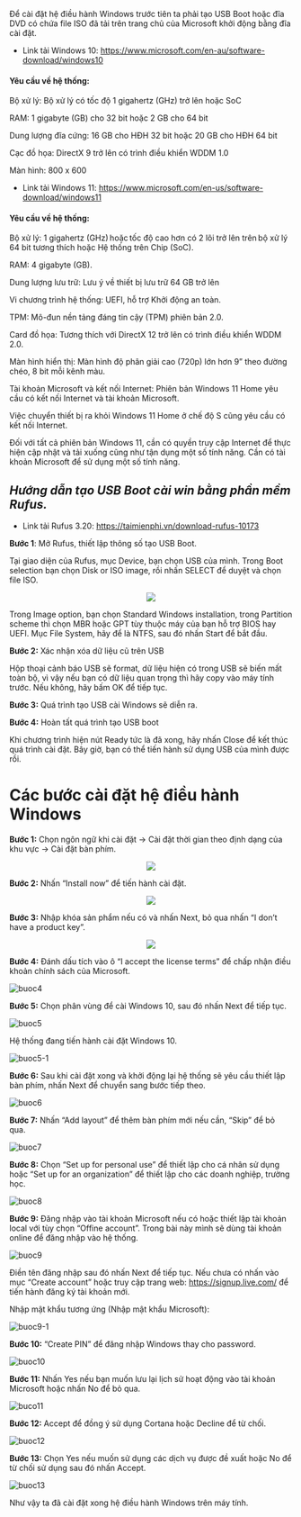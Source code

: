 Để cài đặt hệ điều hành Windows trước tiên ta phải tạo USB Boot hoặc đĩa DVD có chứa file ISO đã tải trên trang chủ của Microsoft khởi động bằng đĩa cài đặt. 

- Link tải Windows 10: https://www.microsoft.com/en-au/software-download/windows10

#### Yêu cầu về hệ thống:

Bộ xử lý: Bộ xử lý có tốc độ 1 gigahertz (GHz) trở lên hoặc SoC

RAM: 1 gigabyte (GB) cho 32 bit hoặc 2 GB cho 64 bit

Dung lượng đĩa cứng: 16 GB cho HĐH 32 bit hoặc 20 GB cho HĐH 64 bit

Cạc đồ họa: DirectX 9 trở lên có trình điều khiển WDDM 1.0

Màn hình: 800 x 600

- Link tải Windows 11: https://www.microsoft.com/en-us/software-download/windows11

#### Yêu cầu về hệ thống: 

Bộ xử lý:	1 gigahertz (GHz) hoặc tốc độ cao hơn có 2 lõi trở lên trên bộ xử lý 64 bit tương thích hoặc Hệ thống trên Chip (SoC).

RAM:	4 gigabyte (GB).

Dung lượng lưu trữ:	Lưu ý về thiết bị lưu trữ 64 GB trở lên

Vi chương trình hệ thống:	UEFI, hỗ trợ Khởi động an toàn. 

TPM:	Mô-đun nền tảng đáng tin cậy (TPM) phiên bản 2.0. 

Card đồ họa:	Tương thích với DirectX 12 trở lên có trình điều khiển WDDM 2.0.

Màn hình hiển thị:	Màn hình độ phân giải cao (720p) lớn hơn 9” theo đường chéo, 8 bit mỗi kênh màu.

Tài khoản Microsoft và kết nối Internet:	Phiên bản Windows 11 Home yêu cầu có kết nối Internet và tài khoản Microsoft.

Việc chuyển thiết bị ra khỏi Windows 11 Home ở chế độ S cũng yêu cầu có kết nối Internet. 

Đối với tất cả phiên bản Windows 11, cần có quyền truy cập Internet để thực hiện cập nhật và tải xuống cũng như tận dụng một số tính năng. Cần có tài khoản Microsoft để sử dụng một số tính năng.

## *Hướng dẫn tạo USB Boot cài win bằng phần mềm Rufus.*

- Link tải Rufus 3.20: https://taimienphi.vn/download-rufus-10173

**Bước 1**: Mở Rufus, thiết lập thông số tạo USB Boot.

Tại giao diện của Rufus, mục Device, bạn chọn USB của mình. Trong Boot selection bạn chọn Disk or ISO image, rồi nhấn SELECT để duyệt và chọn file ISO.

<p align="center">
  <img src="https://user-images.githubusercontent.com/111716161/186877868-b255e5f6-4b2e-4a9a-923a-0c9932dcac48.png"/>
<p/>

Trong Image option, bạn chọn Standard Windows installation, trong Partition scheme thì chọn MBR hoặc GPT tùy thuộc máy của bạn hỗ trợ BIOS hay UEFI. Mục File System, hãy để là NTFS, sau đó nhấn Start để bắt đầu.

**Bước 2:** Xác nhận xóa dữ liệu cũ trên USB

Hộp thoại cảnh báo USB sẽ format, dữ liệu hiện có trong USB sẽ biến mất toàn bộ, vì vậy nếu bạn có dữ liệu quan trọng thì hãy copy vào máy tính trước. Nếu không, hãy bấm OK để tiếp tục.

**Bước 3:** Quá trình tạo USB cài Windows sẽ diễn ra.

**Bước 4:** Hoàn tất quá trình tạo USB boot

Khi chương trình hiện nút Ready tức là đã xong, hãy nhấn Close để kết thúc quá trình cài đặt. Bây giờ, bạn có thể tiến hành sử dụng USB của mình được rồi.

# Các bước cài đặt hệ điều hành Windows 

**Bước 1:** Chọn ngôn ngữ khi cài đặt -> Cài đặt thời gian theo định dạng của khu vực -> Cài đặt bàn phím.

<p align="center">
  <img src="https://user-images.githubusercontent.com/111716161/186879368-140b28ad-c255-4f8f-8441-d748f7bf1615.png"/>
<p/>

**Bước 2:** Nhấn “Install now” để tiến hành cài đặt.

<p align="center">
  <img src="https://user-images.githubusercontent.com/111716161/186879559-2be7cb76-005e-44c0-821c-11eadbd308dc.png"/>
<p/>

**Bước 3:** Nhập khóa sản phẩm nếu có và nhấn Next, bỏ qua nhấn “I don’t have a product key”.
<p align="center">
  <img src="https://user-images.githubusercontent.com/111716161/186879714-e25c93ed-42af-4a63-8372-3f54edba182e.png"/>
<p/>

**Bước 4:** Đánh dấu tích vào ô “I accept the license terms” để chấp nhận điều khoản chính sách của Microsoft.

![buoc4](https://user-images.githubusercontent.com/111716161/186880505-0c7f80d8-8069-403b-a6d8-fe881a127681.png)

**Bước 5:** Chọn phân vùng để cài Windows 10, sau đó nhấn Next để tiếp tục.

![buoc5](https://user-images.githubusercontent.com/111716161/186880411-a214ccd5-e272-4bc6-9eef-3c5445968c2e.png)

Hệ thống đang tiến hành cài đặt Windows 10.

![buoc5-1](https://user-images.githubusercontent.com/111716161/186880557-c8484b70-76d4-43d8-919f-a96027f907c5.png)

**Bước 6:** Sau khi cài đặt xong và khởi động lại hệ thống sẽ yêu cầu thiết lập bàn phím, nhấn Next để chuyển sang bước tiếp theo.

![buoc6](https://user-images.githubusercontent.com/111716161/186880780-d0dd1c21-7502-494d-af2a-f1ef5a9ab53f.png)

**Bước 7:** Nhấn “Add  layout” để thêm bàn phím mới nếu cần, “Skip” để bỏ qua.

![buoc7](https://user-images.githubusercontent.com/111716161/186880813-5e76de63-5d9c-40fc-ae58-9f32450831a4.png)

**Bước 8:** Chọn “Set up for personal use” để thiết lập cho cá nhân sử dụng hoặc “Set up for an organization” để thiết lập cho các doanh nghiệp, trường học.

![buoc8](https://user-images.githubusercontent.com/111716161/186880858-ec3f094b-4645-4fe0-afb4-4aeb91f2c867.png)

**Bước 9:** Đăng nhập vào tài khoản Microsoft nếu có hoặc thiết lập tài khoản local với tùy chọn “Offine account”. Trong bài này mình sẽ dùng tài khoản online để đăng nhập vào hệ thống.

![buoc9](https://user-images.githubusercontent.com/111716161/186880899-b54c34bd-ca72-4122-8bed-1cd703bc6b87.png)

Điền tên đăng nhập sau đó nhấn Next để tiếp tục. Nếu chưa có nhấn vào mục “Create account” hoặc truy cập trang web: https://signup.live.com/ để tiến hành đăng ký tài khoản mới.

Nhập mật khẩu tương ứng (Nhập mật khẩu Microsoft):

![buoc9-1](https://user-images.githubusercontent.com/111716161/186880970-8e27a8b9-7c62-4161-9c88-b2e4c7fddc89.png)

**Bước 10:** “Create PIN” để đăng nhập Windows thay cho password.

![buoc10](https://user-images.githubusercontent.com/111716161/186881027-e3850cb3-ffc5-430d-8c82-d50ce2fdbe7d.png)

**Bước 11:** Nhấn Yes nếu bạn muốn lưu lại lịch sử hoạt động vào tài khoản Microsoft hoặc nhấn No để bỏ qua.

![buco11](https://user-images.githubusercontent.com/111716161/186881079-bd7a62c0-01a3-4fae-b779-bf1174c90054.png)

**Bước 12:** Accept để đồng ý sử dụng Cortana hoặc Decline để từ chối.

![buoc12](https://user-images.githubusercontent.com/111716161/186881105-df48be74-2b24-400f-8d03-80b97ddae897.png)

**Bước 13:** Chọn Yes nếu muốn sử dụng các dịch vụ được đề xuất hoặc No để từ chối sử dụng sau đó nhấn Accept.

![buoc13](https://user-images.githubusercontent.com/111716161/186881132-f5ab49ab-1115-4783-9480-605ed6cd92c4.png)

Như vậy ta đã cài đặt xong hệ điều hành Windows trên máy tính.
